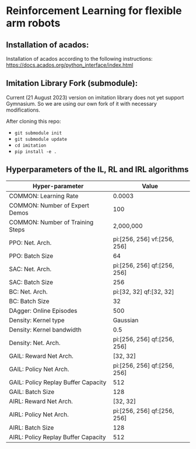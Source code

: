 # Reinforcement Learning for flexible arm robots

## Installation of acados:
Installation of acados according to the following instructions:
https://docs.acados.org/python_interface/index.html

## Imitation Library Fork (submodule):
Current (21 August 2023) version on imitation library does not yet support
Gymnasium. So we are using our own fork of it with necessary modifications. 

After cloning this repo:

- ```git submodule init```
- ```git submodule update```
- ```cd imitation```
- ```pip install -e .```

## Hyperparameters of the IL, RL and IRL algorithms

| Hyper-parameter                            | Value        |
|-------------------------------------------|--------------|
| COMMON: Learning Rate                     | 0.0003       |
| COMMON: Number of Expert Demos            | 100          |
| COMMON: Number of Training Steps          | 2,000,000    |
| PPO: Net. Arch.                           | pi:[256, 256] vf:[256, 256] |
| PPO: Batch Size                           | 64           |
| SAC: Net. Arch.                           | pi:[256, 256] qf:[256, 256] |
| SAC: Batch Size                           | 256          |
| BC: Net. Arch.                            | pi:[32, 32] qf:[32, 32]      |
| BC: Batch Size                            | 32           |
| DAgger: Online Episodes                   | 500          |
| Density: Kernel type                      | Gaussian     |
| Density: Kernel bandwidth                 | 0.5          |
| Density: Net. Arch.                      | pi:[256, 256] qf:[256, 256] |
| GAIL: Reward Net Arch.                    | [32, 32]     |
| GAIL: Policy Net Arch.                    | pi:[256, 256] qf:[256, 256] |
| GAIL: Policy Replay Buffer Capacity       | 512          |
| GAIL: Batch Size                          | 128          |
| AIRL: Reward Net Arch.                    | [32, 32]     |
| AIRL: Policy Net Arch.                    | pi:[256, 256] qf:[256, 256] |
| AIRL: Batch Size                          | 128          |
| AIRL: Policy Replay Buffer Capacity       | 512          |
